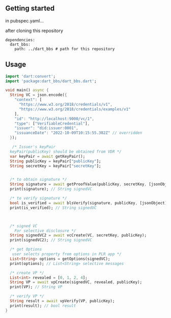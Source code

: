 <!--
This README describes the package. If you publish this package to pub.dev,
this README's contents appear on the landing page for your package.

For information about how to write a good package README, see the guide for
[writing package pages](https://dart.dev/guides/libraries/writing-package-pages).

For general information about developing packages, see the Dart guide for
[creating packages](https://dart.dev/guides/libraries/create-library-packages)
and the Flutter guide for
[developing packages and plugins](https://flutter.dev/developing-packages).
-->

## Getting started
in pubspec.yaml...

after cloning this repository

```
dependencies:
  dart_bbs:
    path: ../dart_bbs # path for this repository
```


## Usage

```dart
import 'dart:convert';
import 'package:dart_bbs/dart_bbs.dart';

void main() async {
  String VC = json.encode({
    "context": [
      "https://www.w3.org/2018/credentials/v1",
      "https://www.w3.org/2018/credentials/examples/v1"
    ],
    "id": "http://localhost:9000/vc/1",
    "type": ["VerifiableCredential"],
    "issuer": "did:issuer:0001",
    "issuanceDate": "2022-10-09T10:15:55.382Z" // overridden
  });

   /* Issuer's keyPair 
  keyPair(publicKey) should be obtained from VDR */
  var keyPair = await getKeyPair();
  String publicKey = keyPair["publicKey"];
  String secretKey = keyPair["secretKey"];


  /* to obtain signature */
  String signature = await getProofValue(publicKey, secretKey, [jsonObject]);
  print(signature); // String signedVC

  /* to verify signature */
  bool is_verified = await blsVerify(signature, publicKey, [jsonObject]);
  print(is_verified); // String signedVC



  /* signed VC 
    For selective disclosure */
  String signedVC2 = await vcCreate(VC, secretKey, publicKey);
  print(signedVC2); // String signedVC

  /* get Options 
   user selects property from options in PLR app */
  List<String> options = getOptions(signedVC);
  print(options); // List<String> selective messages

  /* create VP */
  List<int> revealed = [0, 1, 2, 4];
  String VP = await vpCreate(signedVC, revealed, publicKey);
  print(VP); // String VP

  /* verify VP */
  String result = await vpVerify(VP, publicKey);
  print(result); // bool result
}
```

